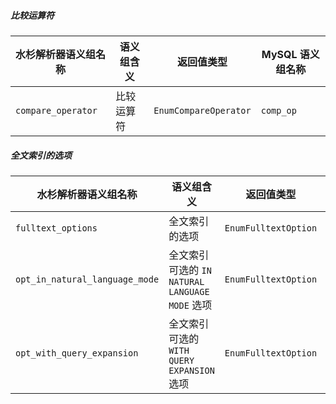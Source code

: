 ##### 比较运算符

| 水杉解析器语义组名称 | 语义组含义 | 返回值类型            | MySQL 语义组名称 |
| -------------------- | ---------- | --------------------- | ---------------- |
| `compare_operator`   | 比较运算符 | `EnumCompareOperator` | `comp_op`        |

##### 全文索引的选项

| 水杉解析器语义组名称           | 语义组含义                                     | 返回值类型           | MySQL 语义组名称            |
| ------------------------------ | ---------------------------------------------- | -------------------- | --------------------------- |
| `fulltext_options`             | 全文索引的选项                                 | `EnumFulltextOption` | `fulltext_options`          |
| `opt_in_natural_language_mode` | 全文索引可选的 `IN NATURAL LANGUAGE MODE` 选项 | `EnumFulltextOption` | `opt_natural_language_mode` |
| `opt_with_query_expansion`     | 全文索引可选的 `WITH QUERY EXPANSION` 选项     | `EnumFulltextOption` | `opt_query_expansion`       |
